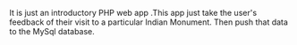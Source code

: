 It is just an introductory PHP web app .This app just take the user's feedback of their visit to a particular Indian Monument.
Then push that data to the MySql database.

